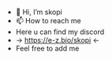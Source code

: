 - 👋 Hi, I’m skopi
- 📫 How to reach me
- Here u can find my discord
- -> https://e-z.bio/skopi <-
- Feel free to add me
